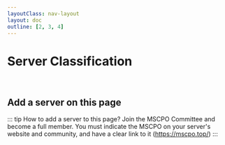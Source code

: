 ```yaml
---
layoutClass: nav-layout
layout: doc
outline: [2, 3, 4]
---
```


<script setup>
import NAV_DATA from './DataBase.yaml'
</script>
<style src="/index.scss"></style>

# Server Classification

<NavList v-for="{title, items} in NAV_DATA" :title="title" :items="items"/>

<br />

## Add a server on this page

::: tip How to add a server to this page?
Join the MSCPO Committee and become a full member.
You must indicate the MSCPO on your server's website and community, and have a clear link to it (https://mscpo.top/)
:::
